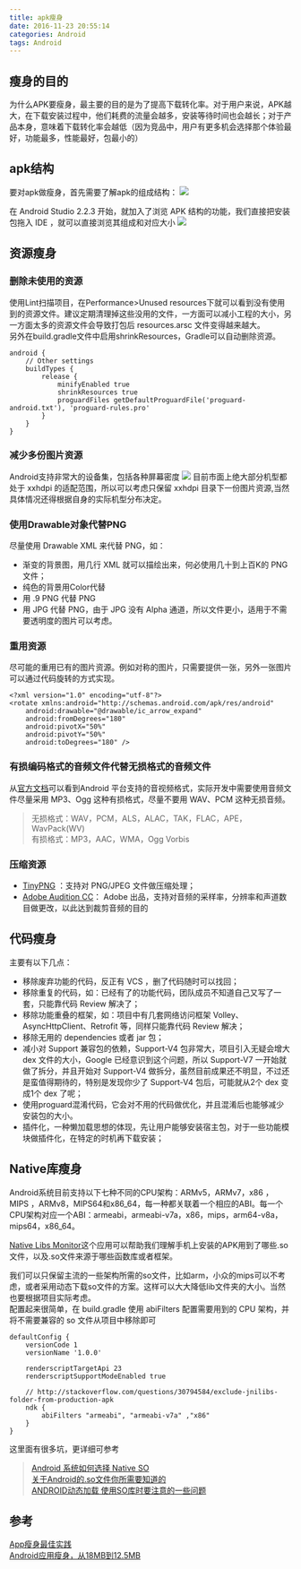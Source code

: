 ```yaml
---
title: apk瘦身
date: 2016-11-23 20:55:14
categories: Android
tags: Android
---
```


## 瘦身的目的
为什么APK要瘦身，最主要的目的是为了提高下载转化率。对于用户来说，APK越大，在下载安装过程中，他们耗费的流量会越多，安装等待时间也会越长；对于产品本身，意味着下载转化率会越低（因为竞品中，用户有更多机会选择那个体验最好，功能最多，性能最好，包最小的）

<!--more-->

## apk结构
要对apk做瘦身，首先需要了解apk的组成结构：
![](https://diycode.b0.upaiyun.com/photo/2017/95233032fec3913389fbfee1a5728549.png)

在 Android Studio 2.2.3 开始，就加入了浏览 APK 结构的功能，我们直接把安装包拖入 IDE ，就可以直接浏览其组成和对应大小
![](https://diycode.b0.upaiyun.com/photo/2017/76c364d5ad294e871cdffb25c68e549e.png)

## 资源瘦身

### 删除未使用的资源
使用Lint扫描项目，在Performance>Unused resources下就可以看到没有使用到的资源文件。建议定期清理掉这些没用的文件，一方面可以减小工程的大小，另一方面太多的资源文件会导致打包后 resources.arsc 文件变得越来越大。    
另外在build.gradle文件中启用shrinkResources，Gradle可以自动删除资源。
```
android {
    // Other settings
    buildTypes {
        release {
            minifyEnabled true
            shrinkResources true
            proguardFiles getDefaultProguardFile('proguard-android.txt'), 'proguard-rules.pro'
        }
    }
}
```

### 减少多份图片资源
Android支持非常大的设备集，包括各种屏幕密度
![](https://diycode.b0.upaiyun.com/photo/2017/e446104c65ee9e95b71a66a1ac872387.png)
目前市面上绝大部分机型都处于 xxhdpi 的适配范围，所以可以考虑只保留 xxhdpi 目录下一份图片资源,当然具体情况还得根据自身的实际机型分布决定。

### 使用Drawable对象代替PNG
尽量使用 Drawable XML 来代替 PNG，如：

- 渐变的背景图，用几行 XML 就可以描绘出来，何必使用几十到上百K的 PNG 文件；
- 纯色的背景用Color代替
- 用 .9 PNG 代替 PNG
- 用 JPG 代替 PNG，由于 JPG 没有 Alpha 通道，所以文件更小，适用于不需要透明度的图片可以考虑。

### 重用资源
尽可能的重用已有的图片资源。例如对称的图片，只需要提供一张，另外一张图片可以通过代码旋转的方式实现。
```
<?xml version="1.0" encoding="utf-8"?>
<rotate xmlns:android="http://schemas.android.com/apk/res/android"
    android:drawable="@drawable/ic_arrow_expand"
    android:fromDegrees="180"
    android:pivotX="50%"
    android:pivotY="50%"
    android:toDegrees="180" />
```

### 有损编码格式的音频文件代替无损格式的音频文件
从[官方文档](https://developer.android.com/guide/topics/media/media-formats.html)可以看到Android 平台支持的音视频格式，实际开发中需要使用音频文件尽量采用 MP3、Ogg 这种有损格式，尽量不要用 WAV、PCM 这种无损音频。
> 无损格式：WAV，PCM，ALS，ALAC，TAK，FLAC，APE，WavPack(WV)  
有损格式：MP3，AAC，WMA，Ogg Vorbis

### 压缩资源

- [TinyPNG](https://tinypng.com/) ：支持对 PNG/JPEG 文件做压缩处理；
- [Adobe Audition CC](http://www.adobe.com/cn/products/audition.html)： Adobe 出品，支持对音频的采样率，分辨率和声道数目做更改，以此达到裁剪音频的目的

## 代码瘦身
主要有以下几点：

- 移除废弃功能的代码，反正有 VCS ，删了代码随时可以找回；
- 移除重复的代码，如：已经有了的功能代码，团队成员不知道自己又写了一套，只能靠代码 Review 解决了；
- 移除功能重叠的框架，如：项目中有几套网络访问框架 Volley、AsyncHttpClient、Retrofit 等，同样只能靠代码 Review 解决；
- 移除无用的 dependencies 或者 jar 包；
- 减小对 Support 兼容包的依赖，Support-V4 包非常大，项目引入无疑会增大 dex 文件的大小，Google 已经意识到这个问题，所以 Support-V7 一开始就做了拆分，并且开始对 Support-V4 做拆分，虽然目前成果还不明显，不过还是蛮值得期待的，特别是发现你少了 Support-V4 包后，可能就从2个 dex 变成1个 dex 了呢；
- 使用proguard混淆代码，它会对不用的代码做优化，并且混淆后也能够减少安装包的大小。
- 插件化，一种懒加载思想的体现，先让用户能够安装宿主包，对于一些功能模块做插件化，在特定的时机再下载安装；

## Native库瘦身
Android系统目前支持以下七种不同的CPU架构：ARMv5，ARMv7，x86 ，MIPS ，ARMv8，MIPS64和x86_64，每一种都关联着一个相应的ABI。每一个CPU架构对应一个ABI：armeabi，armeabi-v7a，x86，mips，arm64-v8a，mips64，x86_64。  
> 
[Native Libs Monitor](https://play.google.com/store/apps/details?id=com.xh.nativelibsmonitor.app)这个应用可以帮助我们理解手机上安装的APK用到了哪些.so文件，以及.so文件来源于哪些函数库或者框架。

我们可以只保留主流的一些架构所需的so文件，比如arm，小众的mips可以不考虑，或者采用动态下载so文件的方案。这样可以大大降低lib文件夹的大小。当然也要根据项目实际考虑。  
配置起来很简单，在 build.gradle 使用 abiFilters 配置需要用到的 CPU 架构，并将不需要兼容的 so 文件从项目中移除即可  
```
defaultConfig {
    versionCode 1
    versionName '1.0.0'

    renderscriptTargetApi 23
    renderscriptSupportModeEnabled true

    // http://stackoverflow.com/questions/30794584/exclude-jnilibs-folder-from-production-apk
    ndk {
        abiFilters "armeabi", "armeabi-v7a" ,"x86"
    }
}
```
这里面有很多坑，更详细可参考
> [Android 系统如何选择 Native SO](http://honghui.github.io/blog/20160311/android-xi-tong-ru-he-xuan-ze-native-so.html)   
> [关于Android的.so文件你所需要知道的](http://www.jianshu.com/p/cb05698a1968)  
> [ANDROID动态加载 使用SO库时要注意的一些问题](https://segmentfault.com/a/1190000005646078)

## 参考
[App瘦身最佳实践](http://www.jianshu.com/p/8f14679809b3)  
[Android应用瘦身，从18MB到12.5MB](http://www.jianshu.com/p/31ba2d0e9a60)